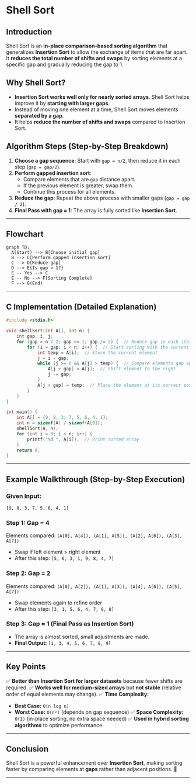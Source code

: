# Shell Sort

## Introduction
Shell Sort is an **in-place comparison-based sorting algorithm** that generalizes **Insertion Sort** to allow the exchange of items that are far apart. It **reduces the total number of shifts and swaps** by sorting elements at a specific gap and gradually reducing the gap to 1.

## Why Shell Sort?
- **Insertion Sort works well only for nearly sorted arrays**. Shell Sort helps improve it by **starting with larger gaps**.
- Instead of moving one element at a time, Shell Sort moves elements **separated by a gap**.
- It helps **reduce the number of shifts and swaps** compared to Insertion Sort.

## Algorithm Steps (Step-by-Step Breakdown)
1. **Choose a gap sequence**: Start with `gap = n/2`, then reduce it in each step (`gap = gap/2`).
2. **Perform gapped insertion sort**:
   - Compare elements that are `gap` distance apart.
   - If the previous element is greater, swap them.
   - Continue this process for all elements.
3. **Reduce the gap**: Repeat the above process with smaller gaps (`gap = gap / 2`).
4. **Final Pass with gap = 1**: The array is fully sorted like **Insertion Sort**.

---

## Flowchart
```mermaid
graph TD;
  A(Start) --> B[Choose initial gap]
  B --> C[Perform gapped insertion sort]
  C --> D[Reduce gap]
  D --> E{Is gap > 1?}
  E -- Yes --> C
  E -- No --> F[Sorting Complete]
  F --> G(End)
```

---

## C Implementation (Detailed Explanation)
```c
#include <stdio.h>

void shellSort(int A[], int n) {
    int gap, i, j;
    for (gap = n / 2; gap >= 1; gap /= 2) {  // Reduce gap in each iteration
        for (i = gap; i < n; i++) {  // Start sorting with the current gap
            int temp = A[i];  // Store the current element
            j = i - gap;
            while (j >= 0 && A[j] > temp) {  // Compare elements gap apart
                A[j + gap] = A[j];  // Shift element to the right
                j -= gap;
            }
            A[j + gap] = temp;  // Place the element at its correct position
        }
    }
}

int main() {
    int A[] = {9, 8, 3, 7, 5, 6, 4, 1};
    int n = sizeof(A) / sizeof(A[0]);
    shellSort(A, n);
    for (int i = 0; i < n; i++) {
        printf("%d ", A[i]);  // Print sorted array
    }
    return 0;
}
```

---

## Example Walkthrough (Step-by-Step Execution)
### Given Input:
`[9, 8, 3, 7, 5, 6, 4, 1]`

### **Step 1: Gap = 4**
Elements compared: `(A[0], A[4]), (A[1], A[5]), (A[2], A[6]), (A[3], A[7])`
- Swap if left element > right element
- After this step: `[5, 6, 3, 1, 9, 8, 4, 7]`

### **Step 2: Gap = 2**
Elements compared: `(A[0], A[2]), (A[1], A[3]), (A[4], A[6]), (A[5], A[7])`
- Swap elements again to refine order
- After this step: `[3, 1, 5, 6, 4, 7, 9, 8]`

### **Step 3: Gap = 1 (Final Pass as Insertion Sort)**
- The array is almost sorted, small adjustments are made.
- **Final Output:** `[1, 3, 4, 5, 6, 7, 8, 9]`

---

## Key Points
✅ **Better than Insertion Sort for larger datasets** because fewer shifts are required.
✅ **Works well for medium-sized arrays** but **not stable** (relative order of equal elements may change).
✅ **Time Complexity:**
   - **Best Case:** `O(n log n)`
   - **Worst Case:** `O(n²)` (depends on gap sequence)
✅ **Space Complexity:** `O(1)` (in-place sorting, no extra space needed)
✅ **Used in hybrid sorting algorithms** to optimize performance.

---

## Conclusion
Shell Sort is a powerful enhancement over **Insertion Sort**, making sorting faster by comparing elements at **gaps** rather than adjacent positions. 🚀

---

